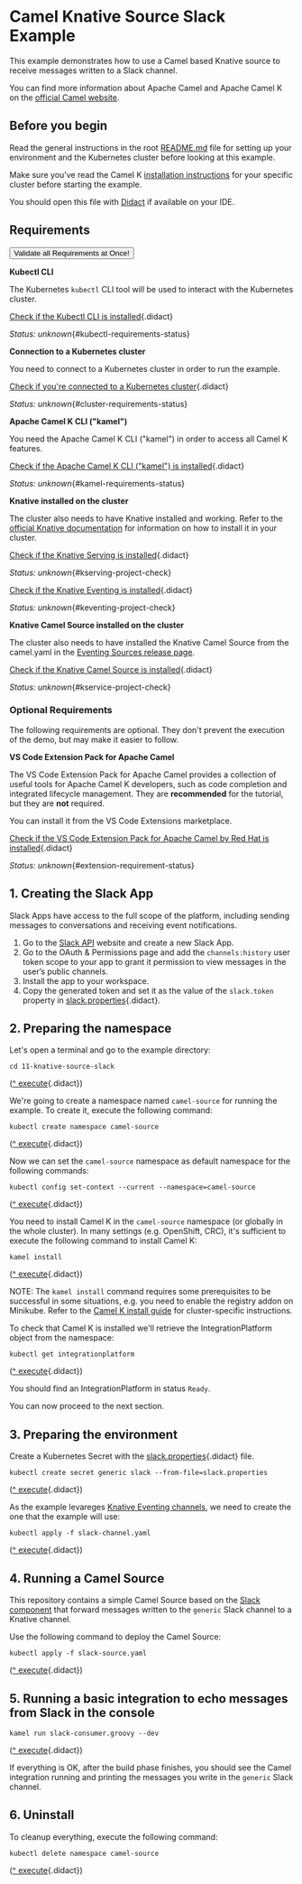 # Camel Knative Source Slack Example

This example demonstrates how to use a Camel based Knative source to receive messages written to a Slack channel.

You can find more information about Apache Camel and Apache Camel K on the [official Camel website](https://camel.apache.org).

## Before you begin

Read the general instructions in the root [README.md](../README.md) file for setting up your environment and the Kubernetes cluster before looking at this example.

Make sure you've read the Camel K [installation instructions](https://camel.apache.org/camel-k/latest/installation/installation.html) for your specific
cluster before starting the example.

You should open this file with [Didact](https://marketplace.visualstudio.com/items?itemName=redhat.vscode-didact) if available on your IDE.

## Requirements

<a href='didact://?commandId=vscode.didact.validateAllRequirements' title='Validate all requirements!'><button>Validate all Requirements at Once!</button></a>

**Kubectl CLI**

The Kubernetes `kubectl` CLI tool will be used to interact with the Kubernetes cluster.

[Check if the Kubectl CLI is installed](didact://?commandId=vscode.didact.cliCommandSuccessful&text=kubectl-requirements-status$$kubectl%20help "Tests to see if `kubectl help` returns a 0 return code"){.didact}

*Status: unknown*{#kubectl-requirements-status}

**Connection to a Kubernetes cluster**

You need to connect to a Kubernetes cluster in order to run the example.

[Check if you're connected to a Kubernetes cluster](didact://?commandId=vscode.didact.cliCommandSuccessful&text=cluster-requirements-status$$kubectl%20get%20pod "Tests to see if `kubectl get pod` returns a 0 return code"){.didact}

*Status: unknown*{#cluster-requirements-status}

**Apache Camel K CLI ("kamel")**

You need the Apache Camel K CLI ("kamel") in order to access all Camel K features.

[Check if the Apache Camel K CLI ("kamel") is installed](didact://?commandId=vscode.didact.requirementCheck&text=kamel-requirements-status$$kamel%20version$$Camel%20K%20Client "Tests to see if `kamel version` returns a result"){.didact}

*Status: unknown*{#kamel-requirements-status}

**Knative installed on the cluster**

The cluster also needs to have Knative installed and working. Refer to the [official Knative documentation](https://knative.dev/v0.15-docs/install/) for information on how to install it in your cluster.

[Check if the Knative Serving is installed](didact://?commandId=vscode.didact.requirementCheck&text=kserving-project-check$$kubectl%20api-resources%20--api-group=serving.knative.dev$$kservice%2Cksvc "Verifies if Knative Serving is installed"){.didact}

*Status: unknown*{#kserving-project-check}

[Check if the Knative Eventing is installed](didact://?commandId=vscode.didact.requirementCheck&text=keventing-project-check$$kubectl%20api-resources%20--api-group=messaging.knative.dev$$inmemorychannels "Verifies if Knative Eventing is installed"){.didact}

*Status: unknown*{#keventing-project-check}

**Knative Camel Source installed on the cluster**

The cluster also needs to have installed the Knative Camel Source from the camel.yaml in the [Eventing Sources release page](https://github.com/knative/eventing-contrib/releases/tag/v0.15.0).

[Check if the Knative Camel Source is installed](didact://?commandId=vscode.didact.requirementCheck&text=kservice-project-check$$kubectl%20api-resources%20--api-group=sources.knative.dev$$camelsources "Verifies if Knative Camel Source is installed"){.didact}

*Status: unknown*{#kservice-project-check}

### Optional Requirements

The following requirements are optional. They don't prevent the execution of the demo, but may make it easier to follow.

**VS Code Extension Pack for Apache Camel**

The VS Code Extension Pack for Apache Camel provides a collection of useful tools for Apache Camel K developers,
such as code completion and integrated lifecycle management. They are **recommended** for the tutorial, but they are **not**
required.

You can install it from the VS Code Extensions marketplace.

[Check if the VS Code Extension Pack for Apache Camel by Red Hat is installed](didact://?commandId=vscode.didact.extensionRequirementCheck&text=extension-requirement-status$$redhat.apache-camel-extension-pack "Checks the VS Code workspace to make sure the extension pack is installed"){.didact}

*Status: unknown*{#extension-requirement-status}

## 1. Creating the Slack App

Slack Apps have access to the full scope of the platform, including sending messages to conversations and receiving event notifications.

1. Go to the [Slack API](https://api.slack.com/) website and create a new Slack App.
1. Go to the OAuth & Permissions page and add the `channels:history` user token scope to your app to grant it permission to view messages in the user’s public channels.
1. Install the app to your workspace.
1. Copy the generated token and set it as the value of the `slack.token` property in [slack.properties](didact://?commandId=vscode.openFolder&projectFilePath=11-knative-source-slack/slack.properties "Opens the slack.properties file"){.didact}.

## 2. Preparing the namespace

Let's open a terminal and go to the example directory:

```
cd 11-knative-source-slack
```
([^ execute](didact://?commandId=vscode.didact.sendNamedTerminalAString&text=camelTerm$$cd%2011-knative-source-slack "Opens a new terminal and sends the command above"){.didact})


We're going to create a namespace named `camel-source` for running the example. To create it, execute the following command:

```
kubectl create namespace camel-source
```
([^ execute](didact://?commandId=vscode.didact.sendNamedTerminalAString&text=camelTerm$$kubectl%20create%20namespace%20camel-source "Opens a new terminal and sends the command above"){.didact})


Now we can set the `camel-source` namespace as default namespace for the following commands:

```
kubectl config set-context --current --namespace=camel-source
```
([^ execute](didact://?commandId=vscode.didact.sendNamedTerminalAString&text=camelTerm$$kubectl%20config%20set-context%20--current%20--namespace%3Dcamel-source "Opens a new terminal and sends the command above"){.didact})

You need to install Camel K in the `camel-source` namespace (or globally in the whole cluster).
In many settings (e.g. OpenShift, CRC), it's sufficient to execute the following command to install Camel K:

```
kamel install
```
([^ execute](didact://?commandId=vscode.didact.sendNamedTerminalAString&text=camelTerm$$kamel%20install "Opens a new terminal and sends the command above"){.didact})

NOTE: The `kamel install` command requires some prerequisites to be successful in some situations, e.g. you need to enable the registry addon on Minikube. Refer to the [Camel K install guide](https://camel.apache.org/camel-k/latest/installation/installation.html) for cluster-specific instructions.

To check that Camel K is installed we'll retrieve the IntegrationPlatform object from the namespace:

```
kubectl get integrationplatform
```
([^ execute](didact://?commandId=vscode.didact.sendNamedTerminalAString&text=camelTerm$$kubectl%20get%20integrationplatform "Opens a new terminal and sends the command above"){.didact})

You should find an IntegrationPlatform in status `Ready`.

You can now proceed to the next section.

## 3. Preparing the environment

Create a Kubernetes Secret with the [slack.properties](didact://?commandId=vscode.openFolder&projectFilePath=11-knative-source-slack/slack.properties "Opens the slack.properties file"){.didact} file.

```
kubectl create secret generic slack --from-file=slack.properties
```
([^ execute](didact://?commandId=vscode.didact.sendNamedTerminalAString&text=camelTerm$$kubectl%20create%20secret%20generic%20slack%20--from-file%3Dslack.properties "Create a secret with lack credentials"){.didact})

As the example levareges [Knative Eventing channels](https://knative.dev/v0.15-docs/eventing/channels/), we need to create the one that the example will use:

```
kubectl apply -f slack-channel.yaml
```
([^ execute](didact://?commandId=vscode.didact.sendNamedTerminalAString&text=camelTerm$$kubectl%20apply%20-f%20slack-channel.yaml "Create a Knative InMemoryChannel named 'slack'"){.didact})

## 4. Running a Camel Source

This repository contains a simple Camel Source based on the [Slack component](https://camel.apache.org/components/latest/slack-component.html) that forward messages written to the `generic` Slack channel to a Knative channel.

Use the following command to deploy the Camel Source:

```
kubectl apply -f slack-source.yaml
```
([^ execute](didact://?commandId=vscode.didact.sendNamedTerminalAString&text=camelTerm$$kubectl%20apply%20-f%20slack-source.yaml "Opens a new terminal and sends the command above"){.didact})

## 5. Running a basic integration to echo messages from Slack in the console

```
kamel run slack-consumer.groovy --dev
```
([^ execute](didact://?commandId=vscode.didact.sendNamedTerminalAString&text=camelTerm$$kamel%20run%20slack-consumer.groovy%20--dev "Opens a new terminal and sends the command above"){.didact})

If everything is OK, after the build phase finishes, you should see the Camel integration running and printing the messages you write in the `generic` Slack channel.

## 6. Uninstall

To cleanup everything, execute the following command:

```kubectl delete namespace camel-source```

([^ execute](didact://?commandId=vscode.didact.sendNamedTerminalAString&text=camelTerm$$kubectl%20delete%20namespace%20camel-source "Cleans up the cluster after running the example"){.didact})
